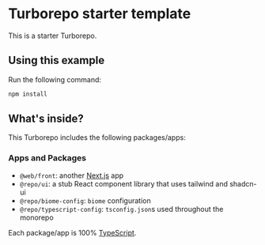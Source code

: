 # Turborepo starter template

This is a starter Turborepo.

## Using this example

Run the following command:

```sh
npm install
```

## What's inside?

This Turborepo includes the following packages/apps:

### Apps and Packages

- `@web/front`: another [Next.js](https://nextjs.org/) app
- `@repo/ui`: a stub React component library that uses tailwind and shadcn-ui
- `@repo/biome-config`: `biome` configuration
- `@repo/typescript-config`: `tsconfig.json`s used throughout the monorepo

Each package/app is 100% [TypeScript](https://www.typescriptlang.org/).